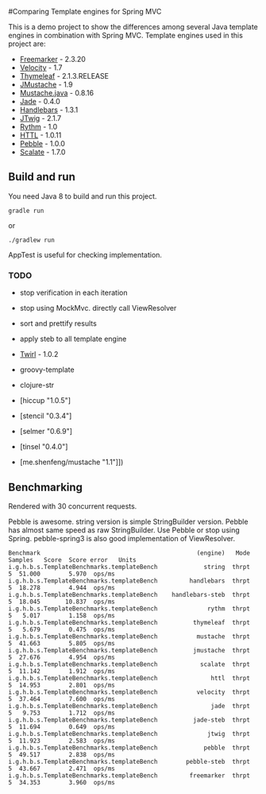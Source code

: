 #Comparing Template engines for Spring MVC

This is a demo project to show the differences among several Java template engines in combination with Spring MVC.
Template engines used in this project are:

* [Freemarker](http://www.freemarker.org) - 2.3.20
* [Velocity](http://velocity.apache.org) - 1.7
* [Thymeleaf](http://www.thymeleaf.org/) - 2.1.3.RELEASE
* [JMustache](https://github.com/samskivert/jmustache) - 1.9
* [Mustache.java](https://github.com/spullara/mustache.java) - 0.8.16
* [Jade](https://github.com/neuland/jade4j) - 0.4.0
* [Handlebars](https://github.com/jknack/handlebars.java) - 1.3.1
* [JTwig](https://github.com/lyncode/jtwig) - 2.1.7
* [Rythm](http://rythmengine.org/) - 1.0
* [HTTL](http://httl.github.io/en/) - 1.0.11
* [Pebble](http://www.mitchellbosecke.com/pebble/) - 1.0.0
* [Scalate](http://scalate.fusesource.org)  - 1.7.0

## Build and run
You need Java 8 to build and run this project.
```
gradle run
```
or
```
./gradlew run
```
AppTest is useful for checking implementation.

### TODO
* stop verification in each iteration
* stop using MockMvc. directly call ViewResolver
* sort and prettify results
* apply steb to all template engine

* [Twirl](https://github.com/spray/twirl)  - 1.0.2
* groovy-template
* clojure-str
* [hiccup "1.0.5"]
* [stencil "0.3.4"]
* [selmer "0.6.9"]
* [tinsel "0.4.0"]
* [me.shenfeng/mustache "1.1"]])


## Benchmarking
Rendered with 30 concurrent requests.

Pebble is awesome.
string version is simple StringBuilder version.
Pebble has almost same speed as raw StringBuilder.
Use Pebble or stop using Spring.
pebble-spring3 is also good implementation of ViewResolver.
```
Benchmark                                            (engine)   Mode  Samples   Score  Score error   Units
i.g.h.b.s.TemplateBenchmarks.templateBench             string  thrpt        5  51.000        5.970  ops/ms
i.g.h.b.s.TemplateBenchmarks.templateBench         handlebars  thrpt        5  18.278        4.944  ops/ms
i.g.h.b.s.TemplateBenchmarks.templateBench    handlebars-steb  thrpt        5  18.045       10.837  ops/ms
i.g.h.b.s.TemplateBenchmarks.templateBench              rythm  thrpt        5   5.017        1.158  ops/ms
i.g.h.b.s.TemplateBenchmarks.templateBench          thymeleaf  thrpt        5   5.679        0.475  ops/ms
i.g.h.b.s.TemplateBenchmarks.templateBench           mustache  thrpt        5  41.663        5.805  ops/ms
i.g.h.b.s.TemplateBenchmarks.templateBench          jmustache  thrpt        5  27.676        4.954  ops/ms
i.g.h.b.s.TemplateBenchmarks.templateBench            scalate  thrpt        5  11.142        1.912  ops/ms
i.g.h.b.s.TemplateBenchmarks.templateBench               httl  thrpt        5  14.953        2.801  ops/ms
i.g.h.b.s.TemplateBenchmarks.templateBench           velocity  thrpt        5  37.464        7.600  ops/ms
i.g.h.b.s.TemplateBenchmarks.templateBench               jade  thrpt        5   9.753        1.712  ops/ms
i.g.h.b.s.TemplateBenchmarks.templateBench          jade-steb  thrpt        5  11.694        0.649  ops/ms
i.g.h.b.s.TemplateBenchmarks.templateBench              jtwig  thrpt        5  11.923        2.583  ops/ms
i.g.h.b.s.TemplateBenchmarks.templateBench             pebble  thrpt        5  49.517        2.838  ops/ms
i.g.h.b.s.TemplateBenchmarks.templateBench        pebble-steb  thrpt        5  43.667        2.471  ops/ms
i.g.h.b.s.TemplateBenchmarks.templateBench         freemarker  thrpt        5  34.353        3.960  ops/ms
```
